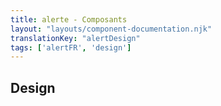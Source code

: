 ```yaml
---
title: alerte - Composants
layout: "layouts/component-documentation.njk"
translationKey: "alertDesign"
tags: ['alertFR', 'design']
---
```


## Design